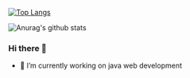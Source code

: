 [![Top Langs](https://github-readme-stats.vercel.app/api/top-langs/?username=anuraghazra&layout=compact)](https://github.com/anuraghazra/github-readme-stats)


<!-- <img align="right" src="https://github-readme-stats.vercel.app/api?username=henghengyang&show_icons=true&icon_color=CE1D2D&text_color=718096&bg_color=ffffff&hide_title=true" /> -->
![Anurag's github stats](https://github-readme-stats.vercel.app/api?username=anuraghazra&count_private=true)

### Hi there 👋

- 🔭 I’m currently working on java web development

<!--
**henghengyang/henghengyang** is a ✨ _special_ ✨ repository because its `README.md` (this file) appears on your GitHub profile.

Here are some ideas to get you started:

- 🔭 I’m currently working on ...
- 🌱 I’m currently learning ...
- 👯 I’m looking to collaborate on ...
- 🤔 I’m looking for help with ...
- 💬 Ask me about ...
- 📫 How to reach me: ...
- 😄 Pronouns: ...
- ⚡ Fun fact: ...
-->
